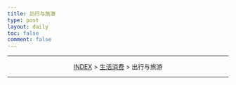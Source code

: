 ```yaml
---
title: 出行与旅游
type: post
layout: daily
toc: false
comment: false
---
```


---
<span><center>[INDEX](/gknows/index) > [生活消费](/gknows/生活消费) > 出行与旅游</center></span>

---
